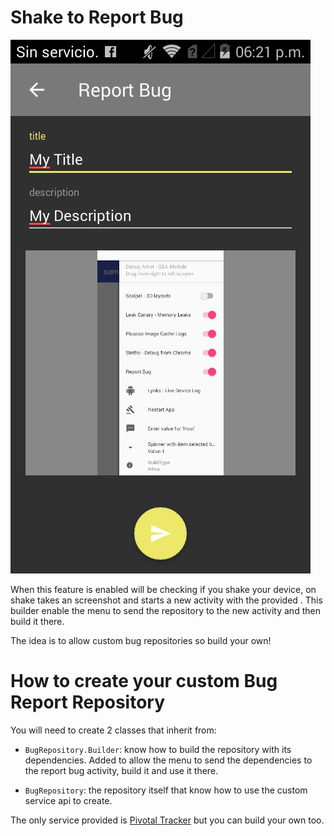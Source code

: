# Shake to Report Bug

![](img/report-bug.jpg)

When this feature is enabled will be checking if you shake your device, on shake takes an screenshot
and starts a new activity with the provided . This builder enable the menu
to send the repository to the new activity and then build it there.

The idea is to allow custom bug repositories so build your own!

# How to create your custom Bug Report Repository

You will need to create 2 classes that inherit from:
- `BugRepository.Builder`: know how to build the repository with its dependencies. Added to allow
the menu to send the dependencies to the report bug activity, build it and use it there.

- `BugRepository`: the repository itself that know how to use the custom service api to create.

The only service provided is [Pivotal Tracker](https://www.pivotaltracker.com/) but you can build
your own too.
